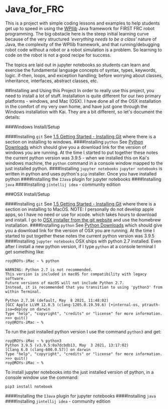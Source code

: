# Java_for_FRC

This is a project with simple coding lessons and examples to help students get up
to speed in using the [WPIlib](https://docs.wpilib.org/en/stable/) Java framework
for FIRST FRC robot programming. The big
obstacle here is the steep initial learning curve because of the very
structured *'everything needs to be a class'* nature of Java, the complexity
of the WPIlib framework, and that running/debugging robot code without a robot or
a robot simulation is a problem. So learning to code on the robot is not a good
recipe for success.

The topics are laid out in jupyter notebooks so students can learn and exercise
the fundamental language concepts of syntax, types, keywords, logic. if-then, loops,
and exception handling; before
worrying about classes, inheritance, interfaces, abstract classes, etc.

##Installing and Using this Project
In order to really use this project, you need to install a lot of stuff. Installation
is quite different for our two primary platforms - windows, and Mac (OSX). I have done
all of the OSX installation in the comfort of my very own home, and have just gone
through the Windows installation with Kai. They are a bit different, so let's document
the details:

###Windows Install/Setup

####Installing `git`
See [1.5 Getting Started - Installing Git](https://git-scm.com/book/en/v2/Getting-Started-Installing-Git) where
there is a section on installing to windows.
####Installing `python`
See [Python Downloads](https://www.python.org/downloads/) which should give you a download
link for the version of windows you are running. At the time I started to put together these
notes the current python version was 3.9.5 - when we installed this on Kai's windows machine,
the `python` command in a console window mapped to the just installed python.
####Installing `jupyter notebooks`
`jupyter notebooks` is written in python and uses python's `pip` installer. Once you have
installed python
####Installing the `IJava` plugin for jupyter notebooks
####Installing `java`
####Installing `jintellij idea` - community edition






###OSX Install/Setup

####Installing `git`
See [1.5 Getting Started - Installing Git](https://git-scm.com/book/en/v2/Getting-Started-Installing-Git) where
there is a section on installing to MacOS. NOTE: I personally do not develop apple apps,
so I have no need or use for xcode. which takes hours to download and install. I go to
[OSX installer from the git website](https://git-scm.com/download/mac) and use the
homebrew installation.
####Installing `python`
See [Python Downloads](https://www.python.org/downloads/) which should give you a download
link for the version of OSX you are running. At the time I started to put together these
notes the current python version was 3.9.5
####Installing `jupyter notebooks`
OSX ships with python 2.7 installed. Even after I install a new python version, if I type
`python` at a console terminal I get something like:
```
roy@ROYs-iMac ~ % python

WARNING: Python 2.7 is not recommended.
This version is included in macOS for compatibility with legacy software.
Future versions of macOS will not include Python 2.7.
Instead, it is recommended that you transition to using 'python3' from within Terminal.

Python 2.7.16 (default, May  8 2021, 11:48:02)
[GCC Apple LLVM 12.0.5 (clang-1205.0.19.59.6) [+internal-os, ptrauth-isa=deploy on darwin
Type "help", "copyright", "credits" or "license" for more information.
>>> quit()
roy@ROYs-iMac ~ %
```

To run the just installed python version I use the command `python3` and get:
```
roy@ROYs-iMac ~ % python3
Python 3.9.5 (v3.9.5:0a7dcbdb13, May  3 2021, 13:17:02)
[Clang 6.0 (clang-600.0.57)] on darwin
Type "help", "copyright", "credits" or "license" for more information.
>>> quit()
roy@ROYs-iMac ~ %
```
To install jupyter notebooks into the just installed version of python, in a console
window use the command:
```
pip3 install notebook
```

####Installing the `IJava` plugin for jupyter notebooks
####Installing `java`
####Installing `jintellij idea` - community edition
